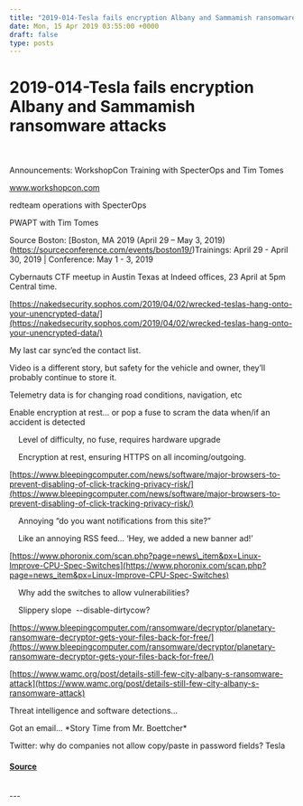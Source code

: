 ```yaml
---
title: "2019-014-Tesla fails encryption Albany and Sammamish ransomware attacks"
date: Mon, 15 Apr 2019 03:55:00 +0000
draft: false
type: posts
---
```

# 2019-014-Tesla fails encryption Albany and Sammamish ransomware attacks

<br/>

<br/>
Announcements:  
WorkshopCon Training with SpecterOps and Tim Tomes

www.workshopcon.com

redteam operations with SpecterOps

PWAPT with Tim Tomes

Source Boston: \[Boston, MA 2019 (April 29 – May 3, 2019) (https://sourceconference.com/events/boston19/)Trainings: April 29 - April 30, 2019 | Conference: May 1 - 3, 2019

Cybernauts CTF meetup in Austin Texas at Indeed offices, 23 April at 5pm Central time.

  
  

[https://nakedsecurity.sophos.com/2019/04/02/wrecked-teslas-hang-onto-your-unencrypted-data/](https://nakedsecurity.sophos.com/2019/04/02/wrecked-teslas-hang-onto-your-unencrypted-data/)

My last car sync’ed the contact list.

Video is a different story, but safety for the vehicle and owner, they’ll probably continue to store it.

Telemetry data is for changing road conditions, navigation, etc

Enable encryption at rest… or pop a fuse to scram the data when/if an accident is detected

    Level of difficulty, no fuse, requires hardware upgrade

    Encryption at rest, ensuring HTTPS on all incoming/outgoing.

[https://www.bleepingcomputer.com/news/software/major-browsers-to-prevent-disabling-of-click-tracking-privacy-risk/](https://www.bleepingcomputer.com/news/software/major-browsers-to-prevent-disabling-of-click-tracking-privacy-risk/)

    Annoying “do you want notifications from this site?”

    Like an annoying RSS feed… ‘Hey, we added a new banner ad!’

  

[https://www.phoronix.com/scan.php?page=news\_item&px=Linux-Improve-CPU-Spec-Switches](https://www.phoronix.com/scan.php?page=news_item&px=Linux-Improve-CPU-Spec-Switches)

    Why add the switches to allow vulnerabilities?

    Slippery slope  --disable-dirtycow?

[https://www.bleepingcomputer.com/ransomware/decryptor/planetary-ransomware-decryptor-gets-your-files-back-for-free/](https://www.bleepingcomputer.com/ransomware/decryptor/planetary-ransomware-decryptor-gets-your-files-back-for-free/)

[https://www.wamc.org/post/details-still-few-city-albany-s-ransomware-attack](https://www.wamc.org/post/details-still-few-city-albany-s-ransomware-attack)

Threat intelligence and software detections…

Got an email… \*Story Time from Mr. Boettcher\*  

Twitter: why do companies not allow copy/paste in password fields? Tesla

#### [Source](http://brakeingsecurity.com/2019-014-tesla-fails-encryption-albany-and-sammamish-ransomware-attacks)

<br/>
---
